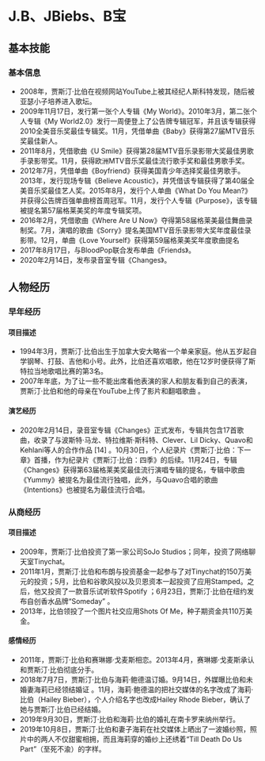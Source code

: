 # J.B、JBiebs、B宝

##  <i class="fa fa-cogs" aria-hidden="true"></i> 基本技能

### 基本信息

* 2008年，贾斯汀·比伯在视频网站YouTube上被其经纪人斯科特发现，随后被亚瑟小子培养进入歌坛。
* 2009年11月17日，发行第一张个人专辑《My World》。2010年3月，第二张个人专辑《My World2.0》发行一周便登上了公告牌专辑冠军，并且该专辑获得2010全美音乐奖最佳专辑奖。11月，凭借单曲《Baby》获得第27届MTV音乐奖最佳新人。
* 2011年8月，凭借歌曲《U Smile》获得第28届MTV音乐录影带大奖最佳男歌手录影带奖。11月，获得欧洲MTV音乐奖最佳流行歌手奖和最佳男歌手奖。
* 2012年7月，凭借单曲《Boyfriend》获得美国青少年选择奖最佳男歌手。2013年，发行现场专辑《Believe Acoustic》，并凭借该专辑获得了第40届全美音乐奖最佳艺人奖。2015年8月，发行个人单曲《What Do You Mean?》并获得公告牌百强单曲榜首周冠军。11月，发行个人专辑《Purpose》，该专辑被提名第57届格莱美奖的年度专辑奖项。
* 2016年2月，凭借歌曲《Where Are U Now》夺得第58届格莱美最佳舞曲录制奖。7月，演唱的歌曲《Sorry》提名美国MTV音乐录影带大奖年度最佳录影带。12月，单曲《Love Yourself》获得第59届格莱美奖年度歌曲提名
* 2017年8月17日，与BloodPop联合发布单曲《Friends》。
* 2020年2月14日，发布录音室专辑《Changes》。 

##  <i class="fa fa-briefcase" aria-hidden="true"></i> 人物经历

### 早年经历

#### 项目描述

* 1994年3月，贾斯汀·比伯出生于加拿大安大略省一个单亲家庭。他从五岁起自学钢琴、打鼓、吉他和小号。此外，比伯还喜欢唱歌，他在12岁时便获得了斯特拉当地歌唱比赛的第3名。
* 2007年年底，为了让一些不能出席看他表演的家人和朋友看到自己的表演，贾斯汀·比伯和他的母亲在YouTube上传了影片和翻唱歌曲 。

#### 演艺经历

* 2020年2月14日，录音室专辑《Changes》正式发布，专辑共包含17首歌曲，收录了与波斯特·马龙、特拉维斯·斯科特、Clever、Lil Dicky、Quavo和Kehlani等人的合作作品 [14]  。10月30日，个人纪录片《贾斯汀·比伯：下一章》首播，作为纪录片《贾斯汀·比伯：四季》的后续。11月24日，专辑《Changes》获得第63届格莱美奖最佳流行演唱专辑的提名，专辑中歌曲《Yummy》被提名为最佳流行独唱，此外，与Quavo合唱的歌曲《Intentions》也被提名为最佳流行合唱。

### 从商经历

#### 项目描述

* 2009年，贾斯汀·比伯投资了第一家公司SoJo Studios；同年，投资了网络聊天室Tinychat。
* 2011年1月，贾斯汀·比伯和布朗与投资基金一起参与了对Tinychat的150万美元的投资；5月，比伯和谷歌风投以及贝恩资本一起投资了应用Stamped。之后，他又投资了一款音乐试听软件Spotify ；6月23日，贾斯汀·比伯在纽约发布自创香水品牌“Someday” 。
* 2013年，比伯领投了一个图片社交应用Shots Of Me，种子期资金共110万美金。

#### 感情经历

* 2011年，贾斯汀·比伯和赛琳娜·戈麦斯相恋。2013年4月，赛琳娜·戈麦斯承认和贾斯汀·比伯彻底分手。
* 2018年7月7日，贾斯汀·比伯与海莉·鲍德温订婚。9月14日，外媒曝比伯和未婚妻海莉已经领结婚证 。11月，海莉·鲍德温的把社交媒体的名字改成了海莉·比伯（Hailey Bieber），个人介绍名字也改成Hailey Rhode Bieber，确认了她与贾斯汀·比伯已经结婚。
* 2019年9月30日，贾斯汀·比伯和海莉·比伯的婚礼在南卡罗来纳州举行。
* 2019年10月8日，贾斯汀·比伯和妻子海莉在社交媒体上晒出了一波婚纱照，照片中的两人不仅甜蜜相拥，而且海莉穿的婚纱上还绣着“Till Death Do Us Part”（至死不渝）的字样。

